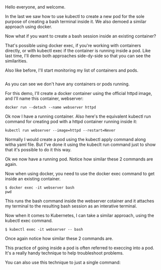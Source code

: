 Hello everyone, and welcome. 


In the last we saw how to use kubectl to create a new pod for the sole purpose of creating a bash terminal inside it. We also demoed a similar approach using docker. 

Now what if you want to create a bash session inside an existing container?

That's possible using docker exec, if you're working with containers directly, or with kubectl exec if the container is running inside a pod. Like last time, I'll demo both approaches side-dy-side so that you can see the similarities. 

Also like before, I'll start monitoring my list of containers and pods. 

```

```

As you can see we don't have any containers or pods running. 

For this demo, I'll create a docker container using the official httpd image, and I'll name this container, webserver:

```
docker run --detach --name webserver httpd
```

Ok now I have a running container. Also here's the equivalent kubectl run command for creating pod with a httpd container running inside it:

```
kubectl run webserver --image=httpd --restart=Never 
```

Normally I would create a pod using the kubectl apply command along witha yaml file. But I've done it using the kubeclt run command just to show that it's possible to do it this way. 

Ok we now have a running pod. Notice how similar these 2 commands are again. 



Now when using docker, you need to use the docker exec command to get inside an existing container. 

```
$ docker exec -it webserver bash
pwd
```

This runs the bash command inside the webserver cotainer and it attaches my terminal to the resulting bash session as an interative terminal.


Now when it comes to Kubernetes, I can take a similar approach, using the kubectl exec command. 

```
$ kubectl exec -it webserver -- bash
```

Once again notice how similar these 2 commands are.

This practice of going inside a pod is often referred to execcing into a pod. It's a really handy technique to help troubleshoot problems. 

You can also use this technique to just a single command:

```

```
